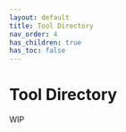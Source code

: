 ```yaml
---
layout: default
title: Tool Directory
nav_order: 4
has_children: true
has_toc: false
---
```


# Tool Directory

WIP